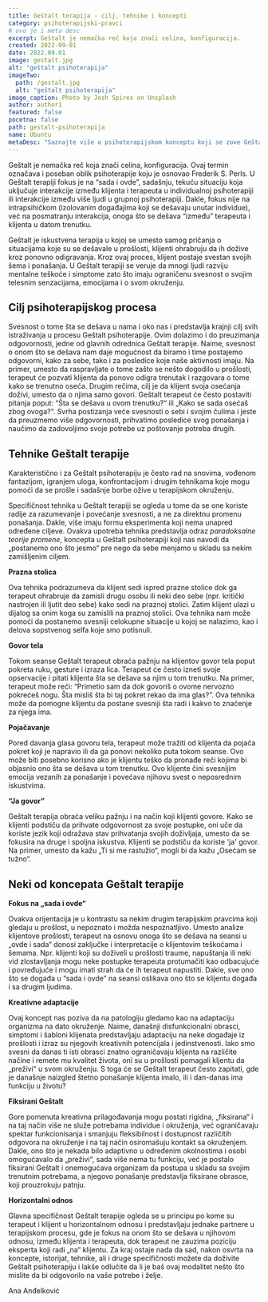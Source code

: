 ```yaml
---
title: Geštalt terapija - cilj, tehnike i koncepti
category: psihoterapijski-pravci
# ovo je i meta desc
excerpt: Geštalt je nemačka reč koja znači celina, konfiguracija.
created: 2022-09-01
date: 2022.09.01
image: gestalt.jpg
alt: "geštalt psihoterapija"
imageTwo:
  path: /gestalt.jpg
  alt: "geštalt psihoterapija"
image_caption: Photo by Josh Spires on Unsplash
author: author1
featured: false
pocetna: false
path: gestalt-psihoterapija
name: Ubuntu
metaDesc: "Saznajte više o psihoterapijskom konceptu koji se zove Geštalt. Upoznajte se sa osnovama i tehnikama ovog pristupa. Da li možda može da Vam pomogne?"
---
```




Geštalt je nemačka reč koja znači celina, konfiguracija. Ovaj termin označava i poseban oblik psihoterapije koju je osnovao Frederik S. Perls. U Geštalt terapiji fokus je na “sada i ovde”, sadašnju, tekuću situaciju koja uključuje interakcije između klijenta i terapeuta u individualnoj psihoterapiji ili interakcije između više ljudi u grupnoj psihoterapiji. Dakle, fokus nije na intrapsihičkom (izolovanim događajima koji se dešavaju unutar individue), već na posmatranju interakcija, onoga što se dešava “između” terapeuta i klijenta u datom trenutku. 

Geštalt je iskustvena terapija u kojoj se umesto samog pričanja o situacijama koje su se dešavale u prošlosti, klijenti ohrabruju da ih dožive kroz ponovno odigravanja. Kroz ovaj proces, klijent postaje svestan svojih šema i ponašanja. U Geštalt terapiji se veruje da mnogi ljudi razviju mentalne teškoće i simptome zato što imaju ograničenu svesnost o svojim telesnim senzacijama, emocijama i o svom okruženju. 

## Cilj psihoterapijskog procesa

Svesnost o tome šta se dešava u nama i oko nas i predstavlja krajnji cilj svih istraživanja u procesu Geštalt psihoterapije. Ovim dolazimo i do preuzimanja odgovornosti, jedne od glavnih odrednica Geštalt terapije. Naime, svesnost o onom što se dešava nam daje mogućnost da biramo i time postajemo odgovorni, kako za sebe, tako i za posledice koje naše aktivnosti imaju. Na primer, umesto da raspravljate o tome zašto se nešto dogodilo u prošlosti, terapeut će pozvati klijenta da ponovo odigra trenutak i razgovara o tome kako se trenutno oseća. Drugim rečima, cilj je da klijent svoja osećanja doživi, umesto da o njima samo govori. Geštalt terapeut će često postaviti pitanja poput: “Šta se dešava u ovom trenutku?“ ili „Kako se sada osećaš zbog ovoga?“. Svrha postizanja veće svesnosti o sebi i svojim čulima i jeste da preuzmemo više odgovornosti, prihvatimo posledice svog ponašanja i naučimo da zadovoljimo svoje potrebe uz poštovanje potreba drugih.

## Tehnike Geštalt terapije

Karakteristično i za Geštalt psihoterapiju je često rad na snovima, vođenom fantazijom, igranjem uloga, konfrontacijom i drugim tehnikama koje mogu pomoći da se prošle i sadašnje borbe ožive u terapijskom okruženju. 

Specifičnost tehnika u Geštalt terapiji se ogleda u tome da se one koriste radije za razumevanje i povećanje svesnosti, a ne za direktnu promenu ponašanja. Dakle, više imaju formu eksperimenta koji nema unapred određene ciljeve. Ovakva upotreba tehnika predstavlja odraz *paradoksalne teorije promene*, koncepta u Geštalt psihoterapiji koji nas navodi da „postanemo ono što jesmo“ pre nego da sebe menjamo u skladu sa nekim zamišljenim ciljem.

**Prazna stolica**

Ova tehnika podrazumeva da klijent sedi ispred prazne stolice dok ga terapeut ohrabruje da zamisli drugu osobu ili neki deo sebe (npr. kritički nastrojen ili ljutit deo sebe) kako sedi na praznoj stolici. Zatim klijent ulazi u dijalog sa onim koga su zamislili na praznoj stolici. Ova tehnika nam može pomoći da postanemo svesniji celokupne situacije u kojoj se nalazimo, kao i delova sopstvenog selfa koje smo potisnuli.

**Govor tela**

Tokom seanse  Geštalt terapeut obraća pažnju na klijentov govor tela poput pokreta ruku, gesture i izraza lica. Terapeut će često izneti svoje opservacije i pitati klijenta šta se dešava sa njim u tom trenutku. Na primer, terapeut može reći: “Primetio sam da dok govoriš o ovome nervozno pokrećeš nogu. Šta misliš šta bi taj pokret rekao da ima glas?”. Ova tehnika može da pomogne klijentu da postane svesniji šta radi i kakvo to značenje za njega ima.

**Pojačavanje**

Pored davanja glasa govoru tela, terapeut može tražiti od klijenta da pojača pokret koji je napravio ili da ga ponovi nekoliko puta tokom seanse. Ovo može biti posebno korisno ako je klijentu teško da pronađe reči kojima bi objasnio ono šta se dešava u tom trenutku. Ovo klijente čini svesnijim emocija vezanih za ponašanje i povećava njihovu svest o neposrednim iskustvima.

**“Ja govor”**

Geštalt terapija obraća veliku pažnju i na način koji klijenti govore. Kako se klijenti podstiču da prihvate odgovornost za svoje postupke, oni uče da koriste jezik koji odražava stav prihvatanja svojih doživljaja, umesto da se fokusira na druge i spoljna iskustva. Klijenti se podstiču da koriste 'ja' govor. Na primer, umesto da kažu „Ti si me rastužio“, mogli bi da kažu „Osećam se tužno“.

## Neki od koncepata Geštalt terapije

**Fokus na „sada i ovde“**

Ovakva orijentacija je u kontrastu sa nekim drugim terapijskim pravcima koji gledaju u prošlost, u nepoznato i možda nespoznatljivo. Umesto analize klijentove prošlosti, terapeut na osnovu onoga što se dešava na seansi u „ovde i sada“ donosi zaključke i interpretacije o klijentovim teškoćama i šemama. Npr. klijenti koji su doživeli u prošlosti traume, napuštanja ili neki vid zlostavljanja mogu neke postupke terapeuta protumačiti kao odbacujuće i povređujuće i mogu imati strah da će ih terapeut napustiti. Dakle, sve ono što se događa u “sada i ovde” na seansi oslikava ono što se klijentu događa i sa drugim ljudima. 

**Kreativne adaptacije**

Ovaj koncept nas poziva da na patologiju gledamo kao na adaptaciju organizma na dato okruženje. Naime, današnji disfunkcionalni obrasci, simptomi i šabloni klijenata predstavljaju adaptaciju na neke događaje iz prošlosti i izraz su njegovih kreativnih potencijala i jedinstvenosti. Iako smo svesni da danas ti isti obrasci znatno ograničavaju klijenta na različite načine i remete mu kvalitet života, oni su u prošlosti pomagali kljentu da „preživi“ u svom okruženju. S toga će se Geštalt terapeut često zapitati, gde je današnje naizgled štetno ponašanje klijenta imalo, ili i dan-danas ima funkciju u životu?

**Fiksirani Geštalt**

Gore pomenuta kreativna prilagođavanja mogu postati rigidna, „fiksirana“  i na taj način više ne služe potrebama individue i okruženja, već ograničavaju spektar funkcionisanja i smanjuju fleksibilnost i dostupnost različitih odgovora na okruženje i na taj način osiromašuju kontakt sa okruženjem. Dakle, ono što je nekada bilo adaptivno u određenim okolnostima i osobi omogućavalo da „preživi“, sada više nema tu funkciju, već je postalo fiksirani Geštalt i onemogućava organizam da postupa u skladu sa svojim trenutnim potrebama, a njegovo ponašanje predstavlja fiksirane obrasce, koji prouzrokuju patnju. 

**Horizontalni odnos**

Glavna specifičnost Geštalt terapije ogleda se u principu po kome su terapeut i klijent u horizontalnom odnosu  i predstavljaju jednake partnere u terapijskom procesu, gde je fokus na onom što se dešava u njihovom odnosu, između klijenta i terapeuta, dok terapeut ne zauzima poziciju eksperta koji radi „na“ klijentu. 
Za kraj ostaje nada da sad, nakon osvrta na koncepte, istorijat, tehnike, ali i druge specifičnosti možete da doživite Geštalt psihoterapiju i lakše odlučite da li je baš ovaj modalitet nešto što mislite da bi odgovorilo na vaše potrebe i želje.

Ana Anđelković

